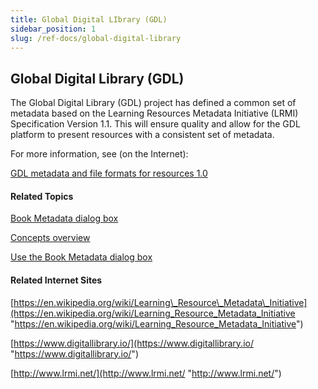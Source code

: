 ```yaml
---
title: Global Digital LIbrary (GDL)
sidebar_position: 1
slug: /ref-docs/global-digital-library
---
```


## Global Digital Library (GDL)

The Global Digital Library (GDL) project has defined a common set of metadata based on the Learning Resources Metadata Initiative (LRMI) Specification Version 1.1. This will ensure quality and allow for the GDL platform to present resources with a consistent set of metadata.

For more information, see (on the Internet):

[GDL metadata and file formats for resources 1.0](https://docs.google.com/document/d/e/2PACX-1vREQ7fUXgSE7lGMl9OJkneddkWffO4sDnMG5Vn-IleK35fJSFqnC-6ulK1Ss3eoETCHeLn0wPvcxJOf/pub "https://docs.google.com/document/d/e/2PACX-1vREQ7fUXgSE7lGMl9OJkneddkWffO4sDnMG5Vn-IleK35fJSFqnC-6ulK1Ss3eoETCHeLn0wPvcxJOf/pub")

#### Related Topics

[Book Metadata dialog box](../User_Interface/Dialog_boxes/Book_Metadata_dialog_box.md)

[Concepts overview](Concepts_overview.md)

[Use the Book Metadata dialog box](../Tasks/Publish_tasks/Use_the_Book_Metadata_dialog_box.md)

#### Related Internet Sites

[https://en.wikipedia.org/wiki/Learning\_Resource\_Metadata\_Initiative](https://en.wikipedia.org/wiki/Learning_Resource_Metadata_Initiative "https://en.wikipedia.org/wiki/Learning_Resource_Metadata_Initiative")

[https://www.digitallibrary.io/](https://www.digitallibrary.io/ "https://www.digitallibrary.io/")

[http://www.lrmi.net/](http://www.lrmi.net/ "http://www.lrmi.net/")